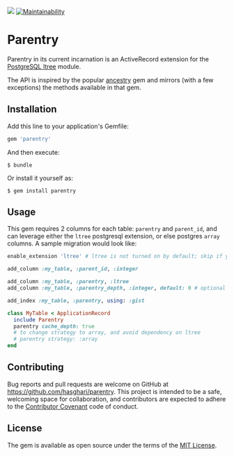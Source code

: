 ![](https://github.com/hasghari/parentry/workflows/Ruby/badge.svg)
[![Maintainability](https://api.codeclimate.com/v1/badges/cc7180328fffcbdea2bb/maintainability)](https://codeclimate.com/github/hasghari/parentry/maintainability)

# Parentry

Parentry in its current incarnation is an ActiveRecord extension for the [PostgreSQL ltree](http://www.postgresql.org/docs/9.4/static/ltree.html) module.

The API is inspired by the popular [ancestry](https://github.com/stefankroes/ancestry) gem and mirrors (with a few exceptions) the methods available in that gem.

## Installation

Add this line to your application's Gemfile:

```ruby
gem 'parentry'
```

And then execute:

    $ bundle

Or install it yourself as:

    $ gem install parentry

## Usage

This gem requires 2 columns for each table: `parentry` and `parent_id`, and can leverage either the `ltree` postgresql extension, or else postgres `array` columns. A sample migration would look like:

```ruby
enable_extension 'ltree' # ltree is not turned on by default; skip if you use the array strategy

add_column :my_table, :parent_id, :integer

add_column :my_table, :parentry, :ltree
add_column :my_table, :parentry_depth, :integer, default: 0 # optional

add_index :my_table, :parentry, using: :gist
```

```ruby
class MyTable < ApplicationRecord
  include Parentry
  parentry cache_depth: true
  # to change strategy to array, and avoid dependency on ltree
  # parentry strategy: :array
end
```

## Contributing

Bug reports and pull requests are welcome on GitHub at https://github.com/hasghari/parentry. This project is intended to be a safe, welcoming space for collaboration, and contributors are expected to adhere to the [Contributor Covenant](http://contributor-covenant.org/) code of conduct.


## License

The gem is available as open source under the terms of the [MIT License](http://opensource.org/licenses/MIT).

